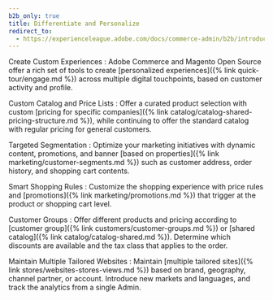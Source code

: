 ```yaml
---
b2b_only: true
title: Differentiate and Personalize
redirect_to:
  - https://experienceleague.adobe.com/docs/commerce-admin/b2b/introduction.html
---
```


Create Custom Experiences
:  Adobe Commerce and Magento Open Source offer a rich set of tools to create [personalized experiences]({% link quick-tour/engage.md %}) across multiple digital touchpoints, based on customer activity and profile.

Custom Catalog and Price Lists
:  Offer a curated product selection with custom [pricing for specific companies]({% link catalog/catalog-shared-pricing-structure.md %}), while continuing to offer the standard catalog with regular pricing for general customers.

Targeted Segmentation
:  Optimize your marketing initiatives with dynamic content, promotions, and banner [based on properties]({% link marketing/customer-segments.md %}) such as customer address, order history, and shopping cart contents.

Smart Shopping Rules
:  Customize the shopping experience with price rules and [promotions]({% link marketing/promotions.md %}) that trigger at the product or shopping cart level.

Customer Groups
:  Offer different products and pricing according to [customer group]({% link customers/customer-groups.md %}) or [shared catalog]({% link catalog/catalog-shared.md %}). Determine which discounts are available and the tax class that applies to the order.

Maintain Multiple Tailored Websites
:  Maintain [multiple tailored sites]({% link stores/websites-stores-views.md %}) based on brand, geography, channel partner, or account. Introduce new markets and languages, and track the analytics from a single Admin.

